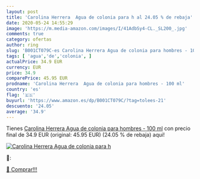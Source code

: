 ```yaml
---
layout: post
title: 'Carolina Herrera  Agua de colonia para h al 24.05 % de rebaja'
date: 2020-05-24 14:55:29
image: 'https://m.media-amazon.com/images/I/41AdbSy4-CL._SL200_.jpg'
comments: true
category: ofertas
author: ring
slug: 'B001CT079C-es Carolina Herrera Agua de colonia para hombres - 100 ml'
tags: [ 'agua','de','colonia', ]
actualPrice: 34.9 EUR
currency: EUR
price: 34.9
comparePrice: 45.95 EUR
prodname: 'Carolina Herrera  Agua de colonia para hombres - 100 ml'
country: 'es'
flag: '🇪🇸'
buyurl: 'https://www.amazon.es/dp/B001CT079C/?tag=tolees-21'
descuento: '24.05'
average: '34.9'
---
```


Tienes [Carolina Herrera  Agua de colonia para hombres - 100 ml](https://www.amazon.es/dp/B001CT079C/?tag=tolees-21) con precio final de  34.9 EUR (original: 45.95 EUR) (24.05 %  de rebaja) aqui!

[![Carolina Herrera  Agua de colonia para h](https://m.media-amazon.com/images/I/41AdbSy4-CL._SL200_.jpg)](https://www.amazon.es/dp/B001CT079C/?tag=tolees-21)

🔎:


[🛒 Comprar!!!](https://www.amazon.es/dp/B001CT079C/?tag=tolees-21)
